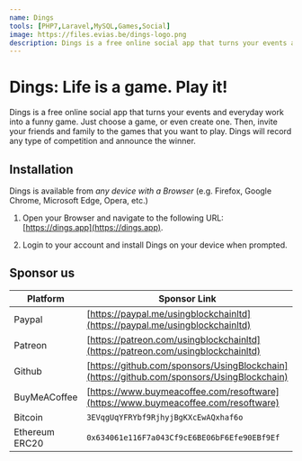 ```yaml
---
name: Dings
tools: [PHP7,Laravel,MySQL,Games,Social]
image: https://files.evias.be/dings-logo.png
description: Dings is a free online social app that turns your events and everyday work into a funny game. Just choose a game, or even create one. Then, invite your friends and family to the games that you want to play. Dings will record any type of competition and announce the winner.
---
```


# Dings: Life is a game. Play it!

Dings is a free online social app that turns your events and everyday work into a funny game. Just choose a game, or even create one. Then, invite your friends and family to the games that you want to play. Dings will record any type of competition and announce the winner.

## Installation

Dings is available from *any device with a Browser* (e.g. Firefox, Google Chrome, Microsoft Edge, Opera, etc.)

1. Open your Browser and navigate to the following URL: [https://dings.app](https://dings.app).

2. Login to your account and install Dings on your device when prompted.

## Sponsor us

| Platform | Sponsor Link |
| --- | --- |
| Paypal | [https://paypal.me/usingblockchainltd](https://paypal.me/usingblockchainltd) |
| Patreon | [https://patreon.com/usingblockchainltd](https://patreon.com/usingblockchainltd) |
| Github | [https://github.com/sponsors/UsingBlockchain](https://github.com/sponsors/UsingBlockchain) |
| BuyMeACoffee | [https://www.buymeacoffee.com/resoftware](https://www.buymeacoffee.com/resoftware) |
| Bitcoin | `3EVqgUqYFRYbf9RjhyjBgKXcEwAQxhaf6o` |
| Ethereum ERC20 | `0x634061e116F7a043Cf9cE6BE06bF6Efe90EBf9Ef` |
